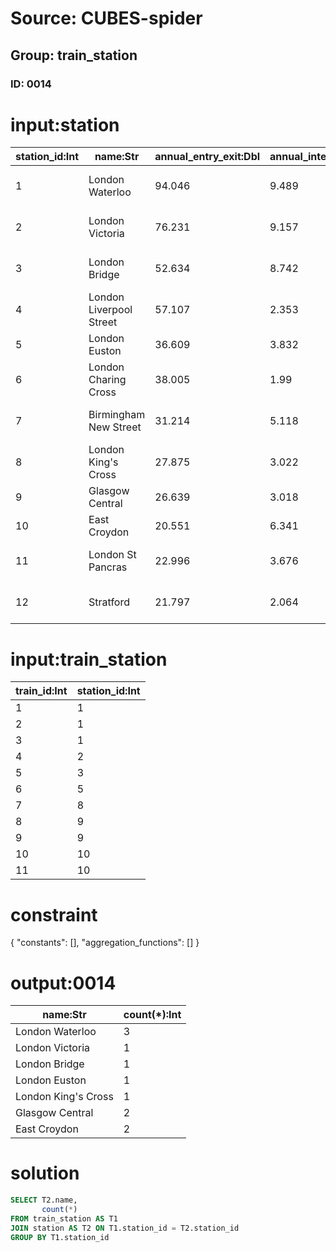 # Source: CUBES-spider
## Group: train_station
### ID: 0014

# input:station

| station_id:Int | name:Str | annual_entry_exit:Dbl | annual_interchanges:Dbl | total_passengers:Dbl | location:Str | main_services:Str | number_of_platforms:Int |
|---|---|---|---|---|---|---|---|
| 1 | London Waterloo | 94.046 | 9.489 | 103.534 | London | South Western Main Line West of England Main Line | 19 |
| 2 | London Victoria | 76.231 | 9.157 | 85.38 | London | Brighton Main Line Chatham Main Line | 19 |
| 3 | London Bridge | 52.634 | 8.742 | 61.376 | London | South Eastern Main Line Thameslink | 12 |
| 4 | London Liverpool Street | 57.107 | 2.353 | 59.46 | London | Great Eastern Main Line West Anglia Main Line | 18 |
| 5 | London Euston | 36.609 | 3.832 | 40.44 | London | West Coast Main Line | 18 |
| 6 | London Charing Cross | 38.005 | 1.99 | 39.995 | London | South Eastern Main Line | 6 |
| 7 | Birmingham New Street | 31.214 | 5.118 | 36.331 | Birmingham | West Coast Main Line Cross Country Route | 13 |
| 8 | London King's Cross | 27.875 | 3.022 | 30.896 | London | East Coast Main Line | 12 |
| 9 | Glasgow Central | 26.639 | 3.018 | 29.658 | Glasgow | West Coast Main Line | 17 |
| 10 | East Croydon | 20.551 | 6.341 | 26.892 | London | Brighton Main Line | 6 |
| 11 | London St Pancras | 22.996 | 3.676 | 26.672 | London | Midland Main Line Thameslink High-Speed 1 Eurostar | 15 |
| 12 | Stratford | 21.797 | 2.064 | 23.862 | London | Great Eastern Main Line Lea Valley Lines | 15 |

# input:train_station

| train_id:Int | station_id:Int |
|---|---|
| 1 | 1 |
| 2 | 1 |
| 3 | 1 |
| 4 | 2 |
| 5 | 3 |
| 6 | 5 |
| 7 | 8 |
| 8 | 9 |
| 9 | 9 |
| 10 | 10 |
| 11 | 10 |

# constraint

{
  "constants": [],
  "aggregation_functions": []
}

# output:0014

| name:Str | count(*):Int |
|---|---|
| London Waterloo | 3 |
| London Victoria | 1 |
| London Bridge | 1 |
| London Euston | 1 |
| London King's Cross | 1 |
| Glasgow Central | 2 |
| East Croydon | 2 |

# solution

```sql
SELECT T2.name,
       count(*)
FROM train_station AS T1
JOIN station AS T2 ON T1.station_id = T2.station_id
GROUP BY T1.station_id
```
